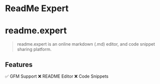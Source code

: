 # ReadMe Expert
# readme.expert

> readme.expert is an online markdown (.md) editor, and code snippet sharing platform.

## Features
✅ GFM Support
❌ README Editor
❌ Code Snippets